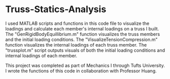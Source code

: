 # Truss-Statics-Analysis
I used MATLAB scripts and functions in this code file to visualize the loadings and calculate each member's internal loadings on a truss I built. The "GenRigidBodyEquillibrium.m" function visualizes the truss members and the initial loading conditions. The "VisualizeTensionCompression.m" function visualizes the internal loadings of each truss member. The "trussplot.m" script outputs visuals of both the initial loading conditions and internal loadings of each member. 

This project was completed as part of Mechanics I through Tufts University. I wrote the functions of this code in collaboration with Professor Huang. 
